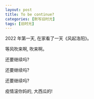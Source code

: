 ```yaml
---
layout: post
title: To be continue?
categories: [默写旧时光]
tags: [旧时光]
---
```


2022 年第一天, 在家看了一天《风起洛阳》。

等风吹来啊, 吹来啊。

还要继续吗?

还要继续吗?

还要继续吗?

疫情滚你妈的, 大西瓜的!